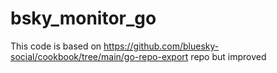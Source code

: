 # bsky_monitor_go
This code is based on https://github.com/bluesky-social/cookbook/tree/main/go-repo-export repo but improved